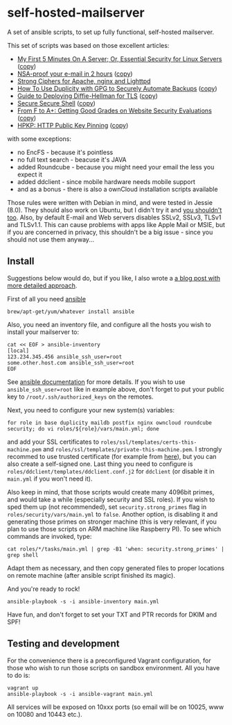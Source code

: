 # self-hosted-mailserver
A set of ansible scripts, to set up fully functional, self-hosted mailserver.

This set of scripts was based on those excellent articles:
* [My First 5 Minutes On A Server; Or, Essential Security for Linux Servers](http://plusbryan.com/my-first-5-minutes-on-a-server-or-essential-security-for-linux-servers) ([copy](docs/my-first-5-minutes-on-a-server-or-essential-security-for-linux-servers.md))
* [NSA-proof your e-mail in 2 hours](http://sealedabstract.com/code/nsa-proof-your-e-mail-in-2-hours/) ([copy](docs/nsa-proof-your-e-mail-in-2-hours.md))
* [Strong Ciphers for Apache, nginx and Lighttpd](https://cipherli.st/)
* [How To Use Duplicity with GPG to Securely Automate Backups](https://www.digitalocean.com/community/tutorials/how-to-use-duplicity-with-gpg-to-securely-automate-backups-on-ubuntu) ([copy](docs/how-to-use-duplicity-with-gpg-to-securely-automate-backups-on-ubuntu.md))
* [Guide to Deploying Diffie-Hellman for TLS](https://weakdh.org/sysadmin.html) ([copy](docs/guide-to-deploying-diffie-hellman-for-tls.md))
* [Secure Secure Shell](https://stribika.github.io/2015/01/04/secure-secure-shell.html) ([copy](docs/secure-secure-shell.md))
* [From F to A+: Getting Good Grades on Website Security Evaluations](https://diogomonica.com/2015/12/29/from-double-f-to-double-a/) ([copy](docs/from-double-f-to-double-a.md))
* [HPKP: HTTP Public Key Pinning](https://scotthelme.co.uk/hpkp-http-public-key-pinning/) ([copy](docs/hpkp-http-public-key-pinning.md))

with some exceptions:

* no EncFS - because it's pointless
* no full text search - beacuse it's JAVA
* added Roundcube - because you might need your email the less you expect it
* added ddclient - since mobile hardware needs mobile support
* and as a bonus - there is also a ownCloud installation scripts available

Those rules were written with Debian in mind, and were tested in Jessie (8.0). They should also
work on Ubuntu, but I didn't try it and [you shouldn't too](https://gnu.org/philosophy/ubuntu-spyware.html).
Also, by default E-mail and Web servers disables SSLv2, SSLv3, TLSv1 and TLSv1.1. This can cause problems with apps like Apple Mail or MSIE, but if you are concerned in privacy, this shouldn't be a big issue - since you should not use them anyway...

## Install

Suggestions below would do, but if you like, I also wrote a
[a blog post with more detailed approach](https://www.rzegocki.pl/blog/2016/05/22/build-your-own-cloud-fast-thanks-to-ansible-and-automation/).

First of all you need [ansible](http://www.ansible.com/home)

    brew/apt-get/yum/whatever install ansible

Also, you need an inventory file, and configure all the hosts you wish to install your mailserver to:

    cat << EOF > ansible-inventory
    [local]
    123.234.345.456 ansible_ssh_user=root
    some.other.host.com ansible_ssh_user=root
    EOF

See [ansible documentation](http://docs.ansible.com/intro_inventory.html) for more details. If you wish to use
`ansible_ssh_user=root` like in example above, don't forget to put your public key to `/root/.ssh/authorized_keys` on
the remotes.

Next, you need to configure your new system(s) variables:

    for role in base duplicity maildb postfix nginx owncloud roundcube security; do vi roles/${role}/vars/main.yml; done

and add your SSL certificates to `roles/ssl/templates/certs-this-machine.pem` and `roles/ssl/templates/private-this-machine.pem`.
I strongly recommed to use trusted certificate (for example from [here](https://www.startssl.com/?app=1)), but you can
also create a self-signed one. Last thing you need to configure is `roles/ddclient/templates/ddclient.conf.j2` for
`ddclient` (or disable it in `main.yml` if you won't need it).

Also keep in mind, that those scripts would create many 4096bit primes, and would take a while (especially security and SSL roles). If you wish to sped them up (not recommended), set `security.strong_primes` flag in `roles/security/vars/main.yml` to `false`. Another option, is disabling it and generating those primes on stronger machine (this is very relevant, if you plan to use those scripts on ARM machine like Raspberry PI). To see which commands are invoked, type:

    cat roles/*/tasks/main.yml | grep -B1 'when: security.strong_primes' | grep shell

Adapt them as necessary, and then copy generated files to proper locations on remote machine (after ansible script finished its magic).

And you're ready to rock!

    ansible-playbook -s -i ansible-inventory main.yml

Have fun, and don't forget to set your TXT and PTR records for DKIM and SPF!

## Testing and development

For the convenience there is a preconfigured Vagrant configuration, for those who wish to run those scripts on sandbox environment.
All you have to do is:

```
vagrant up
ansible-playbook -s -i ansible-vagrant main.yml
```

All services will be exposed on 10xxx ports (so email will be on 10025, www on 10080 and 10443 etc.).
